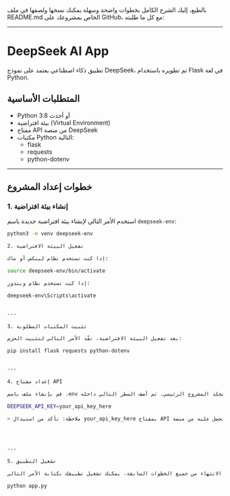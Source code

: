 بالطبع، إليك الشرح الكامل بخطوات واضحة وسهلة يمكنك نسخها ولصقها في ملف README.md الخاص بمشروعك على GitHub، مع كل ما طلبته:


---

# DeepSeek AI App

تطبيق ذكاء اصطناعي يعتمد على نموذج DeepSeek، تم تطويره باستخدام Flask في لغة Python.

## المتطلبات الأساسية

- Python 3.8 أو أحدث
- بيئة افتراضية (Virtual Environment)
- مفتاح API من منصة DeepSeek
- مكتبات Python التالية:
  - flask
  - requests
  - python-dotenv

---

## خطوات إعداد المشروع

### 1. إنشاء بيئة افتراضية

استخدم الأمر التالي لإنشاء بيئة افتراضية جديدة باسم `deepseek-env`:

```bash
python3 -m venv deepseek-env

2. تفعيل البيئة الافتراضية

إذا كنت تستخدم نظام لينكس أو ماك:

source deepseek-env/bin/activate

إذا كنت تستخدم نظام ويندوز:

deepseek-env\Scripts\activate


---

3. تثبيت المكتبات المطلوبة

بعد تفعيل البيئة الافتراضية، نفّذ الأمر التالي لتثبيت الحزم:

pip install flask requests python-dotenv


---

4. إعداد مفتاح API

قم بإنشاء ملف باسم .env في مجلد المشروع الرئيسي، ثم أضف السطر التالي داخله:

DEEPSEEK_API_KEY=your_api_key_here

> ملاحظة: تأكد من استبدال your_api_key_here بمفتاح API الحقيقي الذي تحصل عليه من منصة DeepSeek.




---

5. تشغيل التطبيق

بعد الانتهاء من جميع الخطوات السابقة، يمكنك تشغيل تطبيقك بكتابة الأمر التالي:

python app.py

